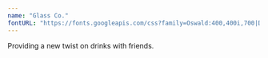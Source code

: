 ```yaml
---
name: "Glass Co."
fontURL: "https://fonts.googleapis.com/css?family=Oswald:400,400i,700|Droid+Serif:400,700"
---
```


Providing a new twist on drinks with friends.
